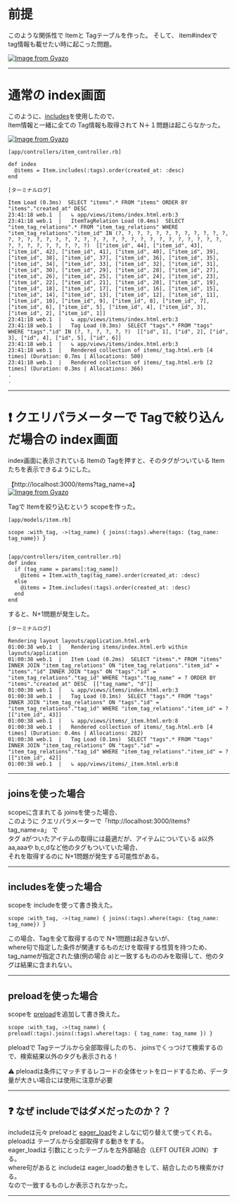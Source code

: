 # 前提
このような関係性で Itemと Tagテーブルを作った。
そして、 item#indexで　tag情報も載せたい時に起こった問題。

[![Image from Gyazo](https://i.gyazo.com/5fcc036bc95a8e929b01d09b3a3b5620.png)](https://gyazo.com/5fcc036bc95a8e929b01d09b3a3b5620)
***

# 通常の index画面
このように、[includes](https://github.com/Tarara33/TIL/blob/main/Rails/%E3%83%87%E3%83%BC%E3%82%BF%E3%83%BC/N%2B1.md#includes)を使用したので、  
Item情報と一緒に全ての Tag情報も取得されて N＋１問題は起こらなかった。

[![Image from Gyazo](https://i.gyazo.com/ef531b863f75087a83cfd239698f38b7.png)](https://gyazo.com/ef531b863f75087a83cfd239698f38b7)
~~~
[app/controllers/item_controller.rb]

def index
  @items = Item.includes(:tags).order(created_at: :desc)
end
~~~
~~~
[ターミナルログ]

Item Load (0.3ms)  SELECT "items".* FROM "items" ORDER BY "items"."created_at" DESC
23:41:18 web.1  |   ↳ app/views/items/index.html.erb:3
23:41:18 web.1  |   ItemTagRelation Load (0.4ms)  SELECT "item_tag_relations".* FROM "item_tag_relations" WHERE "item_tag_relations"."item_id" IN (?, ?, ?, ?, ?, ?, ?, ?, ?, ?, ?, ?, ?, ?, ?, ?, ?, ?, ?, ?, ?, ?, ?, ?, ?, ?, ?, ?, ?, ?, ?, ?, ?, ?, ?, ?, ?, ?, ?, ?, ?, ?, ?, ?)  [["item_id", 44], ["item_id", 43], ["item_id", 42], ["item_id", 41], ["item_id", 40], ["item_id", 39], ["item_id", 38], ["item_id", 37], ["item_id", 36], ["item_id", 35], ["item_id", 34], ["item_id", 33], ["item_id", 32], ["item_id", 31], ["item_id", 30], ["item_id", 29], ["item_id", 28], ["item_id", 27], ["item_id", 26], ["item_id", 25], ["item_id", 24], ["item_id", 23], ["item_id", 22], ["item_id", 21], ["item_id", 20], ["item_id", 19], ["item_id", 18], ["item_id", 17], ["item_id", 16], ["item_id", 15], ["item_id", 14], ["item_id", 13], ["item_id", 12], ["item_id", 11], ["item_id", 10], ["item_id", 9], ["item_id", 8], ["item_id", 7], ["item_id", 6], ["item_id", 5], ["item_id", 4], ["item_id", 3], ["item_id", 2], ["item_id", 1]]
23:41:18 web.1  |   ↳ app/views/items/index.html.erb:3
23:41:18 web.1  |   Tag Load (0.3ms)  SELECT "tags".* FROM "tags" WHERE "tags"."id" IN (?, ?, ?, ?, ?, ?)  [["id", 1], ["id", 2], ["id", 3], ["id", 4], ["id", 5], ["id", 6]]
23:41:18 web.1  |   ↳ app/views/items/index.html.erb:3
23:41:18 web.1  |   Rendered collection of items/_tag.html.erb [4 times] (Duration: 0.7ms | Allocations: 500)
23:41:18 web.1  |   Rendered collection of items/_tag.html.erb [2 times] (Duration: 0.3ms | Allocations: 366)
.
.
~~~
***

# ❗️ クエリパラメーターで Tagで絞り込んだ場合の index画面
index画面に表示されている Itemの Tagを押すと、そのタグがついている Itemたちを表示できるようにした。  

【http://localhost:3000/items?tag_name=a】  
[![Image from Gyazo](https://i.gyazo.com/649e8da27e39da5f4f9af36591aa65e9.png)](https://gyazo.com/649e8da27e39da5f4f9af36591aa65e9)

Tagで Itemを絞り込むという scopeを作った。
~~~
[app/models/item.rb]

scope :with_tag, ->(tag_name) { joins(:tags).where(tags: {tag_name: tag_name}) }


[app/controllers/item_controller.rb]
def index
  if (tag_name = params[:tag_name])
    @items = Item.with_tag(tag_name).order(created_at: :desc)
  else
    @items = Item.includes(:tags).order(created_at: :desc)
  end
end
~~~

すると、N+1問題が発生した。
~~~
[ターミナルログ]

Rendering layout layouts/application.html.erb
01:00:38 web.1  |   Rendering items/index.html.erb within layouts/application
01:00:38 web.1  |   Item Load (0.2ms)  SELECT "items".* FROM "items" INNER JOIN "item_tag_relations" ON "item_tag_relations"."item_id" = "items"."id" INNER JOIN "tags" ON "tags"."id" = "item_tag_relations"."tag_id" WHERE "tags"."tag_name" = ? ORDER BY "items"."created_at" DESC  [["tag_name", "d"]]
01:00:38 web.1  |   ↳ app/views/items/index.html.erb:3
01:00:38 web.1  |   Tag Load (0.1ms)  SELECT "tags".* FROM "tags" INNER JOIN "item_tag_relations" ON "tags"."id" = "item_tag_relations"."tag_id" WHERE "item_tag_relations"."item_id" = ?  [["item_id", 43]]
01:00:38 web.1  |   ↳ app/views/items/_item.html.erb:8
01:00:38 web.1  |   Rendered collection of items/_tag.html.erb [4 times] (Duration: 0.4ms | Allocations: 282)
01:00:38 web.1  |   Tag Load (0.1ms)  SELECT "tags".* FROM "tags" INNER JOIN "item_tag_relations" ON "tags"."id" = "item_tag_relations"."tag_id" WHERE "item_tag_relations"."item_id" = ?  [["item_id", 42]]
01:00:38 web.1  |   ↳ app/views/items/_item.html.erb:8
~~~
***

## joinsを使った場合
scopeに含まれてる joinsを使った場合、  
このように クエリパラメーターで「http://localhost:3000/items?tag_name=a」 で  
タグ aがついたアイテムの取得には最適だが、アイテムについている a以外 aa,aaaや b,c,dなど他のタグもついていた場合、  
それを取得するのに N+1問題が発生する可能性がある。
***

## includesを使った場合
scopeを includeを使って書き換えた。
~~~
scope :with_tag, ->(tag_name) { joins(:tags).where(tags: {tag_name: tag_name}) }
~~~
この場合、Tagを全て取得するので N+1問題は起きないが、  
where句で指定した条件が関連するものだけを取得する性質を持つため、  
tag_nameが指定された値(例の場合 a)と一致するもののみを取得して、他のタグは結果に含まれない。
***

## preloadを使った場合
scopeを [preload](https://github.com/Tarara33/TIL/blob/main/Rails/%E3%83%87%E3%83%BC%E3%82%BF%E3%83%BC/N%2B1.md#preload)を追加して書き換えた。
~~~
scope :with_tag, ->(tag_name) { preload(:tags).joins(:tags).where(tags: { tag_name: tag_name }) }
~~~
pleloadで Tagテーブルから全部取得したのち、 joinsでくっつけて検索するので、検索結果以外のタグも表示される！

⚠️ pleloadは条件にマッチするレコードの全体セットをロードするため、データ量が大きい場合には使用に注意が必要
***

## ❓ なぜ includeではダメだったのか？？
includeは元々 preloadと [eager_load](https://github.com/Tarara33/TIL/blob/main/Rails/%E3%83%87%E3%83%BC%E3%82%BF%E3%83%BC/N%2B1.md#eager_load)をよしなに切り替えて使ってくれる。  
pleloadは テーブルから全部取得する動きをする。  
eager_loadは 引数にとったテーブルを左外部結合（LEFT OUTER JOIN）する。  
where句があると includeは eager_loadの動きをして、結合したのち検索かける。  
なので一致するものしか表示されなかった。
***
